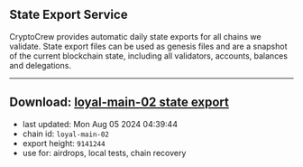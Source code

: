 ## State Export Service
CryptoCrew provides automatic daily state exports for all chains we validate. State export files can be used as genesis files and are a snapshot of the current blockchain state, including all validators, accounts, balances and delegations.

---
**Download: [loyal-main-02 state export](https://dl-eu2.ccvalidators.com/SERVICE/loyal/loyal-main-02_export_9141244.json)**
---

- last updated: Mon Aug 05 2024 04:39:44
- chain id: `loyal-main-02`
- export height: `9141244`
- use for: airdrops, local tests, chain recovery
